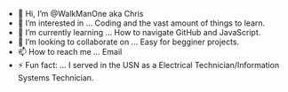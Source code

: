 - 👋 Hi, I’m @WalkManOne aka Chris
- 👀 I’m interested in ... Coding and the vast amount of things to learn. 
- 🌱 I’m currently learning ... How to navigate GitHub and JavaScript.
- 💞️ I’m looking to collaborate on ... Easy for begginer projects.
- 📫 How to reach me ... Email
- ⚡ Fun fact: ... I served in the USN as a Electrical Technician/Information Systems Technician.

<!---
WalkManOne/WalkManOne is a ✨ special ✨ repository because its `README.md` (this file) appears on your GitHub profile.
You can click the Preview link to take a look at your changes.
--->
